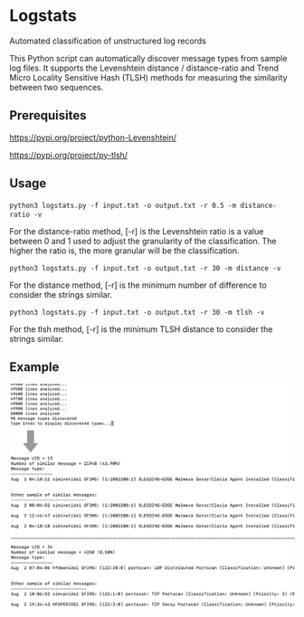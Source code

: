 # Logstats
Automated classification of unstructured log records

This Python script can automatically discover message types from sample log files. It supports the Levenshtein distance / distance-ratio and Trend Micro Locality Sensitive Hash (TLSH) methods for measuring the similarity between two sequences.

## Prerequisites
https://pypi.org/project/python-Levenshtein/

https://pypi.org/project/py-tlsh/

## Usage

```
python3 logstats.py -f input.txt -o output.txt -r 0.5 -m distance-ratio -v
```
For the distance-ratio method, [-r] is the Levenshtein ratio is a value between 0 and 1 used to adjust the granularity of the classification. The higher the ratio is, the more granular will be the classification.

```
python3 logstats.py -f input.txt -o output.txt -r 30 -m distance -v
```
For the distance method, [-r] is the minimum number of difference to consider the strings similar.

```
python3 logstats.py -f input.txt -o output.txt -r 30 -m tlsh -v
```
For the tlsh method, [-r] is the minimum TLSH distance to consider the strings similar.

## Example
![Sample output](./logstats_sample.png)
